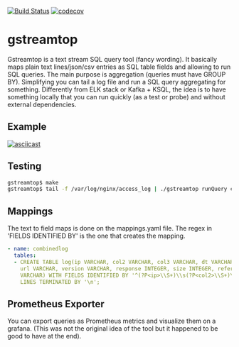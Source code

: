 [![Build Status](https://travis-ci.org/gfleury/gstreamtop.svg?branch=master)](https://travis-ci.org/gfleury/gstreamtop) [![codecov](https://codecov.io/gh/gfleury/gstreamtop/branch/master/graph/badge.svg)](https://codecov.io/gh/gfleury/gstreamtop)

# gstreamtop

Gstreamtop is a text stream SQL query tool (fancy wording). It basically maps plain text lines/json/csv entries as SQL table fields and allowing to run SQL queries. The main purpose is aggregation (queries must have GROUP BY).
Simplifying you can tail a log file and run a SQL query aggregating for something. Differently from ELK stack or Kafka + KSQL, the idea is to have something locally that you can run quickly (as a test or probe) and without external dependencies.

## Example

[![asciicast](https://asciinema.org/a/Y8qSzmLxPFXFETAMCbCtcYWdB.png?autoplay=1)](https://asciinema.org/a/Y8qSzmLxPFXFETAMCbCtcYWdB?autoplay=1)

## Testing

```bash
gstreamtop$ make
gstreamtop$ tail -f /var/log/nginx/access_log | ./gstreamtop runQuery combinedlog "SELECT URLIFY(url) as url, COUN(*) as count, SUM(size) as sum, size, MAX(response) FROM log GROUP BY url, size ORDER BY count ASC, size DESC LIMIT 20;"
```

## Mappings

The text to field maps is done on the mappings.yaml file. The regex in 'FIELDS IDENTIFIED BY' is the one that creates the mapping.

```yaml
- name: combinedlog
  tables:
  - CREATE TABLE log(ip VARCHAR, col2 VARCHAR, col3 VARCHAR, dt VARCHAR, method VARCHAR,
    url VARCHAR, version VARCHAR, response INTEGER, size INTEGER, referer VARCHAR, useragent
    VARCHAR) WITH FIELDS IDENTIFIED BY '^(?P<ip>\\S+)\\s(?P<col2>\\S+)\\s(?P<col3>\\S+)\\s\\[(?P<dt>[\\w:\\/]+\\s[+\\-]\\d{4})\\]\\s"(?P<method>\\S+)\\s?(?P<url>\\S+)?\\s?(?P<version>\\S+)?"\\s(?P<response>\\d{3}|-)\\s(?P<size>\\d+|-)\\s?"?(?P<referer>[^"]*)"?\\s?"?(?P<useragent>[^"]*)?"?$'
    LINES TERMINATED BY '\n';
```

## Prometheus Exporter

You can export queries as Prometheus metrics and visualize them on a grafana. (This was not the original idea of the tool but it happened to be good to have at the end).
